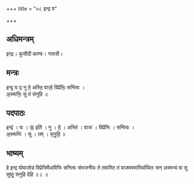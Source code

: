 +++
title = "०८ इन्द्र य"

+++
## अधिमन्त्रम्
इन्द्रः। कुसीदी काण्वः। गायत्री।

## मन्त्रः
इन्द्र॒ य उ॒ नु ते॒ अस्ति॒ वाजो॒ विप्रे॑भिः॒ सनि॑त्वः ।  
अ॒स्माभिः॒ सु तं स॑नुहि ॥

## पदपाठः
इन्द्र॑ । यः । ऊं॒ इति॑ । नु । ते॒ । अस्ति॑ । वाजः॑ । विप्रे॑भिः । सनि॑त्वः ।  
अ॒स्माभिः॑ । सु । तम् । स॒नु॒हि॒ ॥

## भाष्यम्
हे इन्द्र योवाजोन्नं विप्रेभिर्मेधाविभिः सनित्वः संभजनीयः ते तवास्ति तं वाजमस्माभिर्याचितः सन् अस्मभ्यं वा सु सुष्ठु सनुहि देहि ॥ ८ ॥
